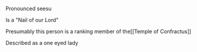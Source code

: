 Pronounced seesu

Is a "Nail of our Lord"

Presumably this person is a ranking member of the[[Temple of Confractus]]

Described as a one eyed lady 

